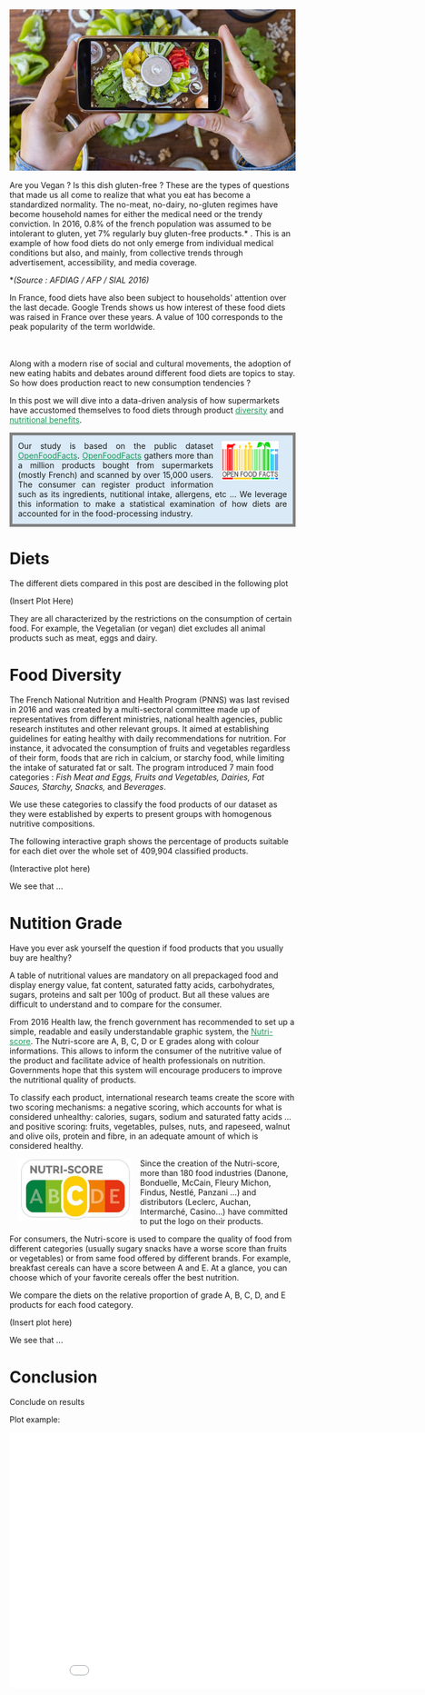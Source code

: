 <body>
      <img src="images/socialvegan.jpg" alt="socialvegan" width="900" class="center">

</body>

Are you Vegan ? Is this dish gluten-free ? These are the types of questions that made us all come to realize that what you eat has become a standardized normality. The no-meat, no-dairy, no-gluten regimes have become household names for either the medical need or the trendy conviction. In 2016, 0.8% of the french population was assumed to be intolerant to gluten, yet 7% regularly buy gluten-free products.* . This is an example of how food diets do not only emerge from individual medical conditions but also, and mainly, from collective trends through advertisement, accessibility, and media coverage.

**(Source : AFDIAG / AFP / SIAL 2016)*

In France, food diets have also been subject to households' attention over the last decade. Google Trends shows us how interest of these food diets was raised in France over these years. A value of 100 corresponds to the peak popularity of the term worldwide.  

<p style = "padding-top: 20px">
<script type="text/javascript" src="https://ssl.gstatic.com/trends_nrtr/2051_RC11/embed_loader.js"></script> <script type="text/javascript"> trends.embed.renderExploreWidget("TIMESERIES", {"comparisonItem":[{"keyword":"sans lactose","geo":"FR","time":"2004-01-01 2019-12-01"},{"keyword":"sans gluten","geo":"FR","time":"2004-01-01 2019-12-01"},{"keyword":"vegan","geo":"FR","time":"2004-01-01 2019-12-01"}],"category":0,"property":""}, {"exploreQuery":"date=all&geo=FR&q=sans%20lactose,sans%20gluten,vegan","guestPath":"https://trends.google.com:443/trends/embed/"}); </script>
</p>


Along with a modern rise of social and cultural movements, the adoption of new eating habits and debates around different food diets are topics to stay. So how does production react to new consumption tendencies ?

In this post we will dive into a data-driven analysis of how supermarkets have accustomed themselves to food diets through product <a href="#diversity" style="color:#159957"> diversity</a> and <a href="#nutrition" style="color:#159957">nutritional benefits</a>.

<div style="  padding: 10px;
  border: 5px solid gray;
  margin: 0;
  background: #daeaf6;
  text-align: justify">
  
<a href = "https://ch-fr.openfoodfacts.org/"> 
	<img src="images/offlogo.png" alt="offlogo" width="100" align="right" hspace="15">
</a>
Our study is based on the public dataset <a href = "https://ch-fr.openfoodfacts.org/" style="color:#159957"> OpenFoodFacts</a>. <a href = "https://ch-fr.openfoodfacts.org/" style="color:#159957"> OpenFoodFacts</a> gathers more than a million products bought from supermarkets (mostly French) and scanned by over 15,000 users. The consumer can register product information such as its ingredients, nutitional intake, allergens, etc ...  We leverage this information to make a statistical examination of how diets are accounted for in the food-processing industry.</div>

# Diets

The different diets compared in this post are descibed in the following plot 

(Insert Plot Here)

They are all characterized by the restrictions on the consumption of certain food. For example, the Vegetalian (or vegan) diet excludes all animal products such as meat, eggs and dairy.

<a id="diversity"></a>
# Food Diversity

The French National Nutrition and Health Program (PNNS) was last revised in 2016 and was created by a multi-sectoral committee made up of representatives from different ministries, national health agencies, public research institutes and other relevant groups. It aimed at establishing guidelines for eating healthy with daily recommendations for nutrition. For instance, it advocated the consumption of fruits and vegetables regardless of their form, foods that are rich in calcium, or starchy food, while limiting the intake of saturated fat or salt. The program introduced 7 main food categories : *Fish Meat and Eggs, Fruits and Vegetables, Dairies, Fat Sauces, Starchy, Snacks,* and *Beverages*.

We use these categories to classify the food products of our dataset as they were established by experts to present groups with homogenous nutritive compositions.

The following interactive graph shows the percentage of products suitable for each diet over the whole set of 409,904 classified products.

(Interactive plot here)


We see that ...

<a id="nutrition"></a>
# Nutition Grade

Have you ever ask yourself the question if food products that you usually buy are healthy?

A table of nutritional values are mandatory on all prepackaged food and  display energy value, fat content, saturated fatty acids, carbohydrates, sugars, proteins and salt per 100g of product. But all these values are difficult to understand and to compare for the consumer. 

From 2016 Health law, the french government has recommended to set up a simple, readable and easily understandable graphic system, the <a href="https://www.santepubliquefrance.fr/determinants-de-sante/nutrition-et-activite-physique/articles/nutri-score" style="color:#159957">Nutri-score</a>.
The Nutri-score are A, B, C, D or E grades along with colour informations. This allows to inform the consumer of the nutritive value of the product and facilitate advice of health professionals on nutrition. Governments hope that this system will encourage producers to improve the nutritional quality of products.

To classify each product, international research teams create the score with two scoring mechanisms: a negative scoring, which accounts for what is considered unhealthy: calories, sugars, sodium and saturated fatty acids ... and positive scoring: fruits, vegetables, pulses, nuts, and rapeseed, walnut and olive oils, protein and fibre, in an adequate amount of which is considered healthy.

<a href="https://www.santepubliquefrance.fr/determinants-de-sante/nutrition-et-activite-physique/articles/nutri-score"> 
	<img src="images/nutriscore.jpeg" alt="nutriscore" width="200" align="left" hspace="15">
</a>


Since the creation of the Nutri-score, more than 180 food industries (Danone, Bonduelle, McCain, Fleury Michon, Findus, Nestlé, Panzani …) and distributors (Leclerc, Auchan, Intermarché, Casino…) have committed to put the logo on their products.

For consumers, the Nutri-score is used to compare the quality of food from different categories (usually sugary snacks have a worse score than fruits or vegetables) or from same food offered by different brands. For example, breakfast cereals can have a score between A and E. At a glance, you can choose which of your favorite cereals offer the best nutrition.

We compare the diets on the relative proportion of grade A, B, C, D, and E products for each food category.

(Insert plot here)

We see that ...

# Conclusion

Conclude on results



Plot example:

<iframe width="900" height="450" frameborder="0" scrolling="no" src="//plot.ly/~romi514/3.embed?showlink=false"></iframe>






